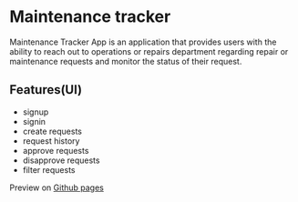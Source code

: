 # Maintenance tracker
Maintenance Tracker App is an application that provides users with the ability to reach out to operations or repairs department regarding repair or maintenance requests and monitor the status of their request.

## Features(UI)
* signup
* signin
* create requests
* request history
* approve requests
* disapprove requests
* filter requests

Preview on <a href="https://justinembawomye.github.io/tracker/UI/signin">Github pages</a>